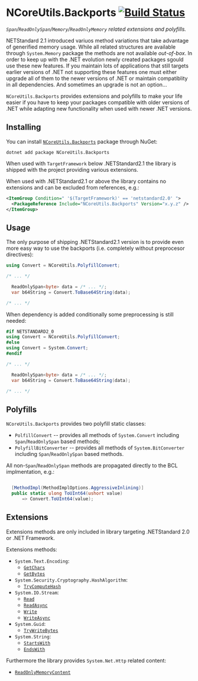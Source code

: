 # NCoreUtils.Backports [![Build Status](https://travis-ci.org/artyomszasa/NCoreUtils.Backports.svg?branch=master)](https://travis-ci.org/artyomszasa/NCoreUtils.Backports)

_`Span`/`ReadOnlySpan`/`Memory`/`ReadOnlyMemory` related extensions and polyfills._

NETStandard 2.1 introduced variuos method variations that take advantage of generified memory usage. While all related
structures are available through `System.Memory` package the methods are not available _out-of-box_. In order to keep up
with the .NET evolution newly created packages sgould use these new features. If you maintain lots of applications that
still targets earlier versions of .NET not supporting these features one must either upgrade all of them to the newer
versions of .NET or maintain compatiblity in all dependencies. And sometimes an upgrade is not an option...

`NCoreUtils.Backports` provides extensions and polyfills to make your life easier if you have to keep your packages
compatible with older versions of .NET while adapting new functionality when used with newer .NET versions.

## Installing
You can install [`NCoreUtils.Backports`](https://www.nuget.org/packages/NCoreUtils.Backports) package through NuGet:

```
dotnet add package NCoreUtils.Backports
```

When used with `TargetFramework` below .NETStandard2.1 the library is shipped with the project providing various
extensions.

When used with .NETStandard2.1 or above the library contains no extensions and can be excluded from references, e.g.:
```xml
<ItemGroup Condition=" '$(TargetFramework)' == 'netstandard2.0' ">
  <PackageReference Include="NCoreUtils.Backports" Version="x.y.z" />
</ItemGroup>
```

## Usage

The only purpose of shipping .NETStandard2.1 version is to provide even more easy way to use the backports (i.e.
completely without preprocesor directives):

```csharp
using Convert = NCoreUtils.PolyfillConvert;

/* ... */

  ReadOnlySpan<byte> data = /* ... */;
  var b64String = Convert.ToBase64String(data);

/* ... */
```

When dependency is added conditionally some preprocessing is still needed:
```csharp
#if NETSTANDARD2_0
using Convert = NCoreUtils.PolyfillConvert;
#else
using Convert = System.Convert;
#endif

/* ... */

  ReadOnlySpan<byte> data = /* ... */;
  var b64String = Convert.ToBase64String(data);

/* ... */
```

## Polyfills

`NCoreUtils.Backports` provides two polyfill static classes:
* `PolfillConvert` -- provides all methods of `System.Convert` including `Span`/`ReadOnlySpan` based methods;
* `PolyfillBitConverter` -- provides all methods of `System.BitConverter` including `Span`/`ReadOnlySpan` based methods.

All non-`Span`/`ReadOnlySpan` methods are propagated directly to the BCL implmentation, e.g.:
```csharp

  [MethodImpl(MethodImplOptions.AggressiveInlining)]
  public static ulong ToUInt64(ushort value)
      => Convert.ToUInt64(value);

```

## Extensions

Extensions methods are only included in library targeting .NETStandard 2.0 or .NET Framework.

Extensions methods:
* `System.Text.Encoding`:
  * [`GetChars`](https://docs.microsoft.com/hu-hu/dotnet/api/system.text.encoding.getchars?view=netstandard2.1#System_Text_Encoding_GetChars_System_ReadOnlySpan_System_Byte__System_Span_System_Char__)
  * [`GetBytes`](https://docs.microsoft.com/hu-hu/dotnet/api/system.text.encoding.getbytes?view=netstandard2.1#System_Text_Encoding_GetBytes_System_ReadOnlySpan_System_Char__System_Span_System_Byte__)
* `System.Security.Cryptography.HashAlgorithm`:
  * [`TryComputeHash`](https://docs.microsoft.com/hu-hu/dotnet/api/system.security.cryptography.hashalgorithm.trycomputehash?view=netstandard-2.1#System_Security_Cryptography_HashAlgorithm_TryComputeHash_System_ReadOnlySpan_System_Byte__System_Span_System_Byte__System_Int32__)
* `System.IO.Stream`:
  * [`Read`](https://docs.microsoft.com/hu-hu/dotnet/api/system.io.stream.read?view=netstandard-2.1#System_IO_Stream_Read_System_Span_System_Byte__)
  * [`ReadAsync`](https://docs.microsoft.com/hu-hu/dotnet/api/system.io.stream.readasync?view=netstandard-2.1#System_IO_Stream_ReadAsync_System_Memory_System_Byte__System_Threading_CancellationToken_)
  * [`Write`](https://docs.microsoft.com/hu-hu/dotnet/api/system.io.stream.write?view=netstandard-2.1#System_IO_Stream_Write_System_ReadOnlySpan_System_Byte__)
  * [`WriteAsync`](https://docs.microsoft.com/hu-hu/dotnet/api/system.io.stream.writeasync?view=netstandard-2.1#System_IO_Stream_WriteAsync_System_ReadOnlyMemory_System_Byte__System_Threading_CancellationToken_)
* `System.Guid`:
  * [`TryWriteBytes`](https://docs.microsoft.com/hu-hu/dotnet/api/system.guid.trywritebytes?view=netstandard-2.1)
* `System.String`:
  * [`StartsWith`](https://docs.microsoft.com/hu-hu/dotnet/api/system.string.startswith?view=netstandard-2.1#System_String_StartsWith_System_Char_)
  * [`EndsWith`](https://docs.microsoft.com/hu-hu/dotnet/api/system.string.endswith?view=netstandard-2.1)

Furthermore the library provides `System.Net.Http` related content:
* [`ReadOnlyMemoryContent`](https://docs.microsoft.com/hu-hu/dotnet/api/system.net.http.readonlymemorycontent?view=netstandard-2.1)